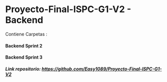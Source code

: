 # Proyecto-Final-ISPC-G1-V2 - Backend


Contiene Carpetas :

#### Backend Sprint 2 

#### Backend Sprint 3





#####  Link repositorio: https://github.com/Easy1089/Proyecto-Final-ISPC-G1-V2
